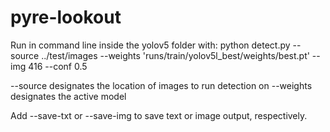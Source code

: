 # pyre-lookout

Run in command line inside the yolov5 folder with:
python detect.py --source ../test/images --weights 'runs/train/yolov5l_best/weights/best.pt' --img 416 --conf 0.5

--source designates the location of images to run detection on
--weights designates the active model

Add --save-txt or --save-img to save text or image output, respectively.